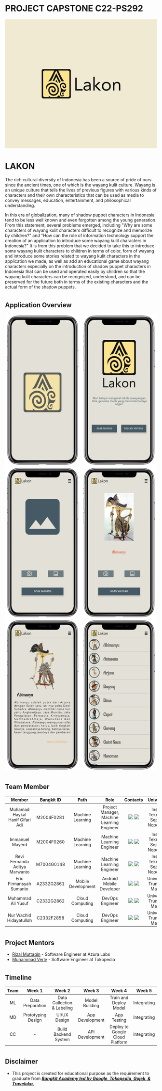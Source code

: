 
# PROJECT CAPSTONE C22-PS292
![Our Logo](https://raw.githubusercontent.com/Alstrometria/Lakon/main/Resource/Logo/Lakon.png)
# LAKON

  

The rich cultural diversity of Indonesia has been a source of pride of ours since the ancient times, one of which is the wayang kulit culture. Wayang is an unique culture that tells the lives of previous figures with various kinds of characters and their own characteristics that can be used as media to convey messages, education, entertainment, and philosophical understanding.

  

In this era of globalization, many of shadow puppet characters in Indonesia tend to be less well known and even forgotten among the young generation. From this statement, several problems emerged, including "Why are some characters of wayang kulit characters difficult to recognize and memorize by children?" and "How can the role of information technology support the creation of an application to introduce some wayang kulit characters in Indonesia?" It is from this problem that we decided to take this to introduce some wayang kulit characters to children in terms of color, form of wayang and introduce some stories related to wayang kulit characters in the application we made, as well as add an educational game about wayang characters especially on the introduction of shadow puppet characters in Indonesia that can be used and operated easily by children so that the wayang kulit characters can be recognized, understood, and can be preserved for the future both in terms of the existing characters and the actual form of the shadow puppets.

#
## Application Overview

<p float="left">
  <img src="https://github.com/C22-PS292/Lakon/blob/main/Resource/Mockup/loading-page.png" width="250" height="500">
  <img src="https://github.com/C22-PS292/Lakon/blob/main/Resource/Mockup/dashboard-page.png" width="250" height="500">
  <img src="https://github.com/C22-PS292/Lakon/blob/main/Resource/Mockup/scanning-page.png" width="250" height="500">
  <img src="https://github.com/C22-PS292/Lakon/blob/main/Resource/Mockup/scanning-result-page.png" width="250" height="500">
  <img src="https://github.com/C22-PS292/Lakon/blob/main/Resource/Mockup/wayang-detail-page.png" width="250" height="500">
  <img src="https://github.com/C22-PS292/Lakon/blob/main/Resource/Mockup/wayang-list-page.png" width="250" height="500">
</p>

#
## Team Member

| Member | Bangkit ID | Path | Role | Contacts | University |
| :-: | :-: | :-: | :-: | :-: | :-: |
| Muhamad Haykal Hanif Gifari Adi | M2004F0281 | Machine Learning | Project Manager, Machine Learning Engineer | <a href="https://www.linkedin.com/in/haykal-hanif-97a28818a/"><img src="https://img.shields.io/badge/LinkedIn-0077B5?style=for-the-badge&logo=linkedin&logoColor=white" /></a> <a href="https://github.com/haykalbangkit"><img src="https://img.shields.io/badge/GitHub-100000?style=for-the-badge&logo=github&logoColor=white" /></a> | Institut Teknologi Sepuluh Nopember |
| Immanuel Mayerd | M2004F0260 | Machine Learning | Machine Learning Engineer | <a href="https://www.linkedin.com/in/immanuel-mayerd/"><img src="https://img.shields.io/badge/LinkedIn-0077B5?style=for-the-badge&logo=linkedin&logoColor=white" /></a> <a href="https://github.com/ninetwofive"><img src="https://img.shields.io/badge/GitHub-100000?style=for-the-badge&logo=github&logoColor=white" /></a> | Institut Teknologi Sepuluh Nopember |
| Revi Fernanda Aditya Marwanto | M7004G0148 | Machine Learning | Machine Learning Engineer | <a href="https://www.linkedin.com/in/revi-fernanda-a58329213/"><img src="https://img.shields.io/badge/LinkedIn-0077B5?style=for-the-badge&logo=linkedin&logoColor=white" /></a> <a href="https://github.com/Alstrometria"><img src="https://img.shields.io/badge/GitHub-100000?style=for-the-badge&logo=github&logoColor=white" /></a> | Institut Teknologi Sepuluh Nopember |
| Eric Firmansyah Sumanto | A2332G2861 | Mobile Development | Android Mobile Developer | <a href="https://www.linkedin.com/in/eric-firmansyah-573500172/"><img src="https://img.shields.io/badge/LinkedIn-0077B5?style=for-the-badge&logo=linkedin&logoColor=white" /></a> <a href="https://github.com/ericfrmnsyh"><img src="https://img.shields.io/badge/GitHub-100000?style=for-the-badge&logo=github&logoColor=white" /></a> | Universitas Trunojoyo Madura |
| Muhammad Ali Yusuf | C2332G2862 | Cloud Computing | DevOps Engineer | <a href="https://www.linkedin.com/in/muhammad-ali-yusuf-7623b91a3/"><img src="https://img.shields.io/badge/LinkedIn-0077B5?style=for-the-badge&logo=linkedin&logoColor=white" /></a> <a href="https://github.com/muhammadaliyusuf"><img src="https://img.shields.io/badge/GitHub-100000?style=for-the-badge&logo=github&logoColor=white" /></a> | Universitas Trunojoyo Madura |
| Nur Wachid Hidayatulloh | C2332F2858 | Cloud Computing | DevOps Engineer | <a href="https://www.linkedin.com/in/nur-wachid-71b611221/"><img src="https://img.shields.io/badge/LinkedIn-0077B5?style=for-the-badge&logo=linkedin&logoColor=white" /></a> <a href="https://github.com/NurWachid1"><img src="https://img.shields.io/badge/GitHub-100000?style=for-the-badge&logo=github&logoColor=white" /></a> | Universitas Trunojoyo Madura |

#
## Project Mentors

- [Rizal Muttaqin](https://www.linkedin.com/in/rizal-muttaqin-3197a7103/) - Software Engineer at Azura Labs
- [Muhammad Verly](https://www.linkedin.com/in/verlymv/) - Software Engineer at Tokopedia

#
## Timeline

| Team | Week 1 | Week 2 | Week 3 | Week 4 | Week 5 |
| :-: | :-: | :-: | :-: | :-: | :-: |
| ML | Data Preparation | Data Collection & Labeling | Model Building | Train and Deploy Model | Integrating |
| MD | Prototyping Design | UI/UX Design | App Development | App Testing | Integrating |
| CC | - | Build Backend System | API Development | Deploy to Google Cloud Platform | Integrating |

#
## Disclaimer

-   This project is created for educational purpose as the requirement to graduate from [**_Bangkit Academy led by Google, Tokopedia, Gojek, & Traveloka_**.](https://www.linkedin.com/company/bangkit-academy/mycompany/)
